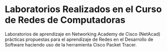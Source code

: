 # Laboratorios Realizados en el Curso de Redes de Computadoras
Laboratorios de aprendizaje en Networking Academy de Cisco (NetAcad) prácticas propuestas para el aprendizaje de Redes en el Desarrollo de Software haciendo uso de la herramienta Cisco Packet Tracer. 
